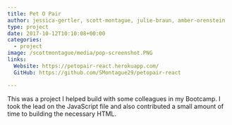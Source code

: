 ```yaml
---
title: Pet O Pair
author: jessica-gertler, scott-montague, julie-braun, amber-orenstein
type: project
date: 2017-10-12T10:10:08+00:00
categories:
  - project
image: /scottmontague/media/pop-screenshot.PNG
links:
  Website: https://petopair-react.herokuapp.com/
  GitHub: https://github.com/SMontague29/petopair-react

---
```

This was a project I helped build with some colleagues in my Bootcamp. I took the lead on the JavaScript file and also contributed a small amount of time to building the necessary HTML.

